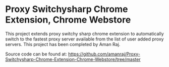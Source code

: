 # Proxy Switchysharp Chrome Extension, Chrome Webstore

This project extends proxy switchy sharp chrome extension to automatically switch to the fastest proxy server available from the list of user added proxy servers. This project has been completed by Aman Raj.



Source code can be found at: https://github.com/amanraj/Proxy-Switchysharp-Chrome-Extension-Chrome-Webstore/tree/master

